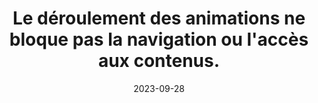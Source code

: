 ---
N: '122'
Rubrique: Images et médias
title: Le déroulement des animations ne bloque pas la navigation ou l'accès  aux contenus.
abstract: 
categories: ["Images et médias"]
agrege: O4122-E033
opquast: '4 122'
indiceebook: '33'
description: "Règle n° 033"
before: "032"
weight: "033"
after: "034"
actif: '1'
layout: rules
date: 2023-09-28
tags: [""]
objectif: ["", ""]
Meo: [""]
Controle: [""]
epubcheck: 
ace: 
humancheck: true
ReadiumGoToolkit: 
Source: ["Opquast"]
Referentiel: [""]
steps: ["", ""]
draft: true
---